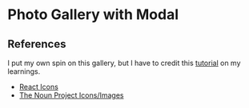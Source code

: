 # Photo Gallery with Modal

## References

I put my own spin on this gallery, but I have to credit this [tutorial](https://www.youtube.com/watch?v=J1dg4WXr3cg&t=915s) on my learnings.

- [React Icons](https://react-icons.github.io/react-icons/)
- [The Noun Project Icons/Images](https://thenounproject.com/)
